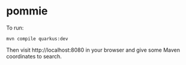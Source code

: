 # pommie

To run:

    mvn compile quarkus:dev

Then visit http://localhost:8080 in your browser and give some Maven coordinates to search.

